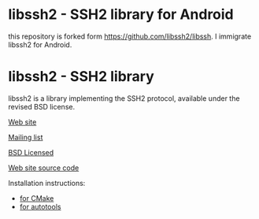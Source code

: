 # libssh2 - SSH2 library for Android
this repository is forked form https://github.com/libssh2/libssh.
I immigrate libssh2 for Android.


# libssh2 - SSH2 library
libssh2 is a library implementing the SSH2 protocol, available under
the revised BSD license.

[Web site](https://www.libssh2.org/)

[Mailing list](https://cool.haxx.se/mailman/listinfo/libssh2-devel)

[BSD Licensed](https://libssh2.org/license.html)

[Web site source code](https://github.com/libssh2/www)

Installation instructions:
 - [for CMake](docs/INSTALL_CMAKE)
 - [for autotools](docs/INSTALL_AUTOTOOLS)
